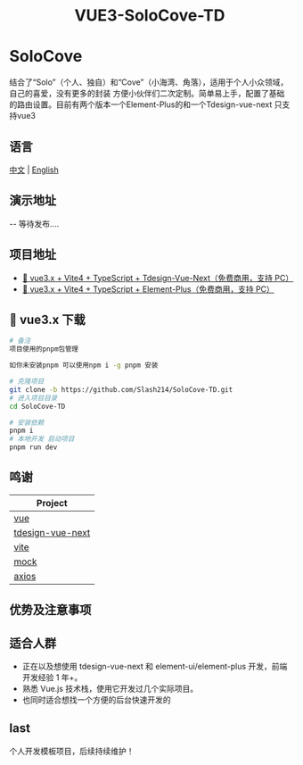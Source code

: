 <div align="center">
<h1> VUE3-SoloCove-TD </h1>
</div>

# SoloCove
结合了“Solo”（个人、独自）和“Cove”（小海湾、角落），适用于个人小众领域，自己的喜爱，没有更多的封装
方便小伙伴们二次定制。简单易上手，配置了基础的路由设置。目前有两个版本一个Element-Plus的和一个Tdesign-vue-next
只支持vue3


## 语言
[中文](./README.md) | [English](./README_en.md)

## 演示地址

-- 等待发布....

## 项目地址
- [🎉 vue3.x + Vite4 + TypeScript + Tdesign-Vue-Next（免费商用，支持 PC）](https://github.com/Slash214/SoloCove-TD.git)
- [🎉 vue3.x + Vite4 + TypeScript + Element-Plus（免费商用，支持 PC）](https://github.com/Slash214/SoloCove-El.git)

## 🌱 vue3.x 下载
```bash
# 备注
项目使用的pnpm包管理

如你未安装pnpm 可以使用npm i -g pnpm 安装

# 克隆项目
git clone -b https://github.com/Slash214/SoloCove-TD.git
# 进入项目目录
cd SoloCove-TD

# 安装依赖
pnpm i
# 本地开发 启动项目
pnpm run dev
```


## 鸣谢
| Project                                                          |
| ---------------------------------------------------------------- |
| [vue](https://github.com/vuejs/vue)                              |              
| [tdesign-vue-next](https://github.com/Tencent/tdesign-vue-next)     |
| [vite](https://cn.vitejs.dev/guide/)                             |
| [mock](https://github.com/nuysoft/Mock)                          |
| [axios](https://github.com/axios/axios)                          |


## 优势及注意事项
<!-- 等待优化 -->
<!-- vue-solocove 对比其他开源 admin 框架有如下优势:
1. 简单易上手 集成基础模板可以快速开发
1. 支持前端控制路由权限 intelligence、后端控制路由权限 all 模式
2. 提供 功能模块 如xlsx，word，等表格导出集成功能
4. 支持 scss 自动排序，eslint 自动修复
5. axios 精细化封装，支持多数据源、多成功 code 数组，支持 application/json;charset=UTF-8、application/x-www-form-urlencoded;charset=UTF-8 多种传参方式
6. 支持登录RSA加密
7. 个人后台项目 -->


## 适合人群
- 正在以及想使用 tdesign-vue-next 和 element-ui/element-plus 开发，前端开发经验 1 年+。
- 熟悉 Vue.js 技术栈，使用它开发过几个实际项目。
- 也同时适合想找一个方便的后台快速开发的


## last
个人开发模板项目，后续持续维护！